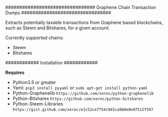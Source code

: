 
################################
Graphene Chain Transaction Dumps
################################

Extracts potentially taxable transactions from Graphene based blockchains, such as Steem and Bitshares, for a given account.

Currently supported chains:
- Steem
- Bitshares

############
Installation
############

**Requires**
- Python3.5 or greater
- Yaml: `pip3 install pyyaml` or `sudo apt-get install python-yaml`
- Python-Graphenelib `https://github.com/xeroc/python-graphenelib`
- Python-Bitshares `https://github.com/xeroc/python-bitshares`
- Python-Steem-Libraries `https://gist.github.com/xeroc/e1c52ce7754c945ca9b0e0e97512f597`


